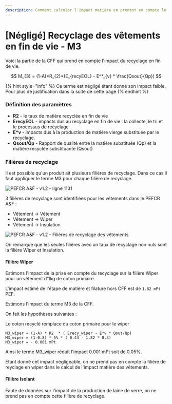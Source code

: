 ```yaml
---
description: Comment calculer l'impact matière en prenant en compte le terme M3 de la CFF ?
---
```


# \[Négligé] Recyclage des vêtements en fin de vie - M3

Voici la partie de la CFF qui prend en compte l'impact du recyclage en fin de vie.

$$
M_{3} = (1-A)*R_{2}*(E_{recyEOL} - E^*_{v} * \frac{Qsout}{Qp})
$$

{% hint style="info" %}
Ce terme est négligé étant donné son impact faible. Pour plus de justification dans la suite de cette page
{% endhint %}

### Définition des paramètres

* **R2** - le taux de matière recyclée en fin de vie
* **ErecyEOL** - impacts dus au recyclage en fin de vie : la collecte, le tri et le processus de recyclage
* **E\*v** - impacts dus à la production de matière vierge substituée par le recyclage.
* **Qsout/Qp** - Rapport de qualité entre la matière substituée (Qp) et la matière recyclée substituante (Qsout)

### Filières de recyclage

Il est possible qu'un produit ait plusieurs filières de recyclage. Dans ce cas il faut appliquer le terme M3 pour chaque filière de recyclage.

![PEFCR A\&F - v1.2 - ligne 1131](<../../../../.gitbook/assets/Screenshot 2022-03-16 at 16.27.52.png>)

3 filières de recyclage sont identifiées pour les vêtements dans le PEFCR A\&F :

* Vêtement -> Vêtement
* Vêtement -> Wiper
* Vêtement -> Insulation

![PEFCR A\&F - v1.2 - Filières de recyclage des vêtements](<../../../../.gitbook/assets/Screenshot 2022-03-16 at 17.09.18.png>)

On remarque que les seules filières avec un taux de recyclage non nuls sont la filière Wiper et Insulation.

#### Filière Wiper

Estimons l'impact de la prise en compte du recyclage sur la filière Wiper pour un vêtement d'1kg de coton primaire.

L'impact estimé de l'étape de matière et filature hors CFF est de `1.82 mPt` PEF.

Estimons l'impact du terme M3 de la CFF.

On fait les hypothèses suivantes :

Le coton recyclé remplace du coton primaire pour le wiper

```
M3_wiper = (1-A) * R2  * ( Erecy_wiper - E*v * Qout/Qp)
M3_wiper = (1-0.8) * 5% * ( 0.44 - 1.82 * 0.3)
M3_wiper = - 0.001 mPt
```

Ainsi le terme M3\_wiper réduit l'impact 0.001 mPt soit de 0.05%.

Étant donné cet impact négligeable, on ne prend pas en compte la filière de reyclage en wiper dans le calcul de l'impact matière des vêtements.

#### Filière Isolant

Faute de données sur l'impact de la production de laine de verre, on ne prend pas en compte cette filière de recyclage.
